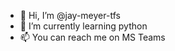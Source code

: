 - 👋 Hi, I’m @jay-meyer-tfs
- 🌱 I’m currently learning python
- 📫 You can reach me on MS Teams

<!---
jay-meyer-tfs/jay-meyer-tfs is a ✨ special ✨ repository because its `README.md` (this file) appears on your GitHub profile.
You can click the Preview link to take a look at your changes.
--->
